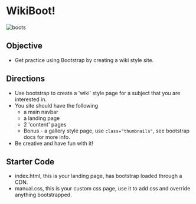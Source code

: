 # WikiBoot!
![boots](http://iamtalkytina.com/wp-content/uploads/2013/09/HereDaBoot2.gif)

## Objective
- Get practice using Bootstrap by creating a wiki style site.

## Directions
- Use bootstrap to create a 'wiki' style page for a subject that you are interested in.
- You site should have the following
	+ a main navbar
	+ a landing page
	+ 2 'content' pages
	+ Bonus - a gallery style page, use `class="thumbnails"`, see bootstrap docs for more info.
- Be creative and have fun with it!

## Starter Code
- index.html, this is your landing page, has bootstrap loaded through a CDN.
- manual.css, this is your custom css page, use it to add css and override anything bootstrapped.